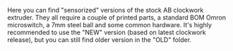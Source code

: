 Here you can find "sensorized" versions of the stock AB clockwork extruder.
They all require a couple of printed parts, a standard BOM Omron microswitch, a 7mm steel ball and some common hardware.
It's highly recommended to use the "NEW" version (based on latest clockwork release), but you can still find older version in the "OLD" folder.
